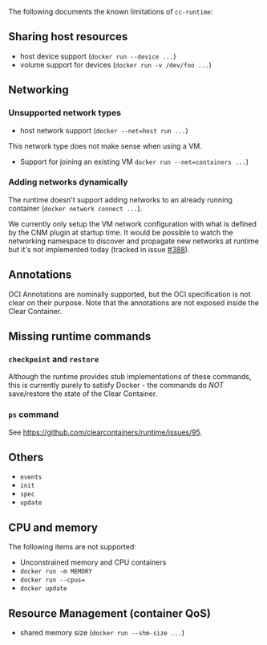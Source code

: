 The following documents the known limitations of `cc-runtime`:

## Sharing host resources

- host device support (`docker run --device ...`)
- volume support for devices (`docker run -v /dev/foo ...`)

## Networking

### Unsupported network types

- host network support (`docker --net=host run ...`)

This network type does not make sense when using a VM.

- Support for joining an existing VM `docker run --net=containers ...`)

### Adding networks dynamically

The runtime doesn't support adding networks to an already running container (`docker network connect ...`).

We currently only setup the VM network configuration with what is defined by the CNM plugin at startup time. It would be possible to watch the networking namespace to discover and propagate new networks at runtime but it's not implemented today (tracked in issue [\#388](https://github.com/01org/cc-oci-runtime/issues/388)).

## Annotations

OCI Annotations are nominally supported, but the OCI specification is not clear on their purpose. Note that the annotations are not exposed inside the Clear Container.

## Missing runtime commands

### `checkpoint` and `restore`

Although the runtime provides stub implementations of these commands, this is currently purely to satisfy Docker - the commands do *NOT* save/restore the state of the Clear Container.

### `ps` command

See https://github.com/clearcontainers/runtime/issues/95.

## Others

- `events`
- `init`
- `spec`
- `update`

## CPU and memory

The following items are not supported:

-   Unconstrained memory and CPU containers
-   `docker run -m MEMORY`
-   `docker run --cpus=`
-   `docker update`

## Resource Management (container QoS)

- shared memory size (`docker run --shm-size ...`)
